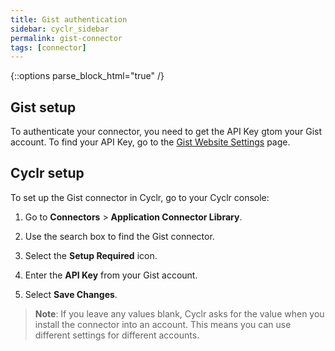 ```yaml
---
title: Gist authentication
sidebar: cyclr_sidebar
permalink: gist-connector
tags: [connector]
---
```

{::options parse_block_html="true" /}
<section class="card">

## Gist setup

To authenticate your connector, you need to get the API Key gtom your Gist account. To find your API Key, go to the [Gist Website Settings](https://app.getgist.com/projects/hipgyaas/settings/api-key) page.

</section>
<section class="card">

## Cyclr setup

To set up the Gist connector in Cyclr, go to your Cyclr console:

1. Go to **Connectors** > **Application Connector Library**.

2. Use the search box to find the Gist connector.

3. Select the **Setup Required** icon.

4. Enter the **API Key** from your Gist account.

5. Select **Save Changes**.

> **Note**: If you leave any values blank, Cyclr asks for the value when you install the connector into an account. This means you can use different settings for different accounts.

</section>
